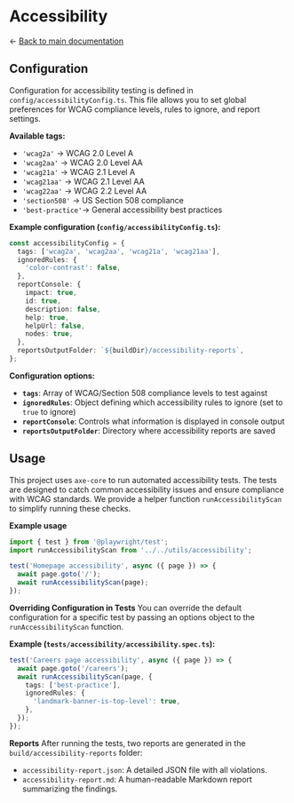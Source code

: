 # Accessibility

← [Back to main documentation](../README.md)

## Configuration

Configuration for accessibility testing is defined in `config/accessibilityConfig.ts`. This file allows you to set global preferences for WCAG compliance levels, rules to ignore, and report settings.

**Available tags:**
- `'wcag2a'`       → WCAG 2.0 Level A
- `'wcag2aa'`      → WCAG 2.0 Level AA
- `'wcag21a'`      → WCAG 2.1 Level A
- `'wcag21aa'`     → WCAG 2.1 Level AA
- `'wcag22aa'`     → WCAG 2.2 Level AA
- `'section508'`   → US Section 508 compliance
- `'best-practice'`→ General accessibility best practices

**Example configuration (`config/accessibilityConfig.ts`):**

```ts
const accessibilityConfig = {
  tags: ['wcag2a', 'wcag2aa', 'wcag21a', 'wcag21aa'],
  ignoredRules: {
    'color-contrast': false,
  },
  reportConsole: {
    impact: true,
    id: true,
    description: false,
    help: true,
    helpUrl: false,
    nodes: true,
  },
  reportsOutputFolder: `${buildDir}/accessibility-reports`,
};
```

**Configuration options:**

- **`tags`**: Array of WCAG/Section 508 compliance levels to test against
- **`ignoredRules`**: Object defining which accessibility rules to ignore (set to `true` to ignore)
- **`reportConsole`**: Controls what information is displayed in console output
- **`reportsOutputFolder`**: Directory where accessibility reports are saved

## Usage

This project uses `axe-core` to run automated accessibility tests. The tests are designed to catch common accessibility issues and ensure compliance with WCAG standards. We provide a helper function `runAccessibilityScan` to simplify running these checks.

**Example usage**

```ts
import { test } from '@playwright/test';
import runAccessibilityScan from '../../utils/accessibility';

test('Homepage accessibility', async ({ page }) => {
  await page.goto('/');
  await runAccessibilityScan(page);
});
```

**Overriding Configuration in Tests**
You can override the default configuration for a specific test by passing an options object to the `runAccessibilityScan` function.

**Example (`tests/accessibility/accessibility.spec.ts`):**

```ts
test('Careers page accessibility', async ({ page }) => {
  await page.goto('/careers');
  await runAccessibilityScan(page, {
    tags: ['best-practice'],
    ignoredRules: {
      'landmark-banner-is-top-level': true,
    },
  });
});
```

**Reports**
After running the tests, two reports are generated in the `build/accessibility-reports` folder:

- `accessibility-report.json`: A detailed JSON file with all violations.
- `accessibility-report.md`: A human-readable Markdown report summarizing the findings.
